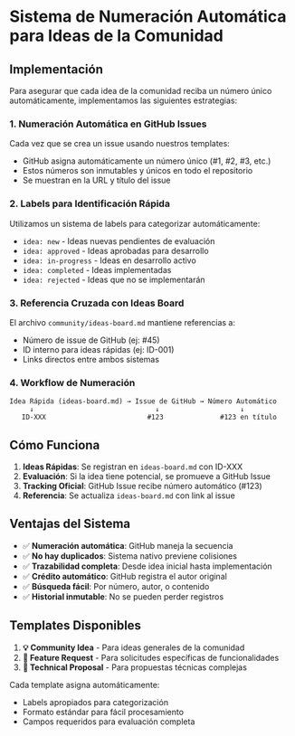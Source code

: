 # Sistema de Numeración Automática para Ideas de la Comunidad

## Implementación

Para asegurar que cada idea de la comunidad reciba un número único automáticamente, implementamos las siguientes estrategias:

### 1. Numeración Automática en GitHub Issues

Cada vez que se crea un issue usando nuestros templates:
- GitHub asigna automáticamente un número único (#1, #2, #3, etc.)
- Estos números son inmutables y únicos en todo el repositorio
- Se muestran en la URL y título del issue

### 2. Labels para Identificación Rápida

Utilizamos un sistema de labels para categorizar automáticamente:
- `idea: new` - Ideas nuevas pendientes de evaluación
- `idea: approved` - Ideas aprobadas para desarrollo
- `idea: in-progress` - Ideas en desarrollo activo
- `idea: completed` - Ideas implementadas
- `idea: rejected` - Ideas que no se implementarán

### 3. Referencia Cruzada con Ideas Board

El archivo `community/ideas-board.md` mantiene referencias a:
- Número de issue de GitHub (ej: #45)
- ID interno para ideas rápidas (ej: ID-001)
- Links directos entre ambos sistemas

### 4. Workflow de Numeración

```
Idea Rápida (ideas-board.md) → Issue de GitHub → Número Automático
     ↓                              ↓                    ↓
   ID-XXX                         #123              #123 en título
```

## Cómo Funciona

1. **Ideas Rápidas**: Se registran en `ideas-board.md` con ID-XXX
2. **Evaluación**: Si la idea tiene potencial, se promueve a GitHub Issue
3. **Tracking Oficial**: GitHub Issue recibe número automático (#123)
4. **Referencia**: Se actualiza `ideas-board.md` con link al issue

## Ventajas del Sistema

- ✅ **Numeración automática**: GitHub maneja la secuencia
- ✅ **No hay duplicados**: Sistema nativo previene colisiones
- ✅ **Trazabilidad completa**: Desde idea inicial hasta implementación
- ✅ **Crédito automático**: GitHub registra el autor original
- ✅ **Búsqueda fácil**: Por número, autor, o contenido
- ✅ **Historial inmutable**: No se pueden perder registros

## Templates Disponibles

1. **💡 Community Idea** - Para ideas generales de la comunidad
2. **🚀 Feature Request** - Para solicitudes específicas de funcionalidades
3. **📐 Technical Proposal** - Para propuestas técnicas complejas

Cada template asigna automáticamente:
- Labels apropiados para categorización
- Formato estándar para fácil procesamiento
- Campos requeridos para evaluación completa
